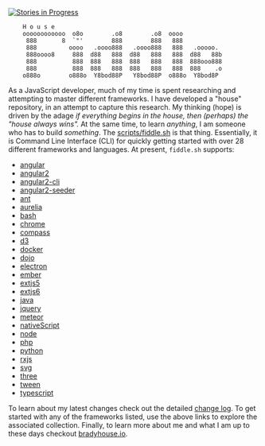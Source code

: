 [![Stories in Progress](https://badge.waffle.io/bradyhouse/house.png?label=in%20progress&title=Stories%20In%20Progress)](https://waffle.io/bradyhouse/house)

        H o u s e
        oooooooooooo  o8o        .o8        .o8  oooo
         888       8  `"'        888        888   888
         888         oooo   .oooo888   .oooo888   888   .ooooo.
         888oooo8     888  d88   888  d88   888   888  d88   88b
         888          888  888   888  888   888   888  888ooo888
         888          888  888   888  888   888   888  888    .o
        o888o        o888o  Y8bod88P   Y8bod88P  o888o  Y8bod8P


As a JavaScript developer, much of my time is spent researching and attempting to master different frameworks.
I have developed a "house" repository, in an attempt to capture this research. My thinking (hope) is driven by
the adage _if everything begins in the house, then (perhaps) the "house always wins"._ At the same time, to
learn _anything_, I am someone who has to build _something_.  The [scripts/fiddle.sh](scripts/fiddle.sh) is that thing.
Essentially, it is Command Line Interface (CLI) for quickly getting started with over 28 different frameworks and
languages.  At present, `fiddle.sh` supports:

*	[angular](fiddles/angular)
*	[angular2](fiddles/angular2)
*	[angular2-cli](fiddles/angular2-cli)
*	[angular2-seeder](fiddles/angular2-seeder)
*	[ant](fiddles/ant)
*	[aurelia](fiddles/aurelia)
*	[bash](fiddles/bash)
*	[chrome](fiddles/chrome)
*	[compass](fiddles/compass)
*	[d3](fiddles/d3)
*	[docker](fiddles/docker)
*	[dojo](fiddles/dojo)
*	[electron](fiddles/electron)
*	[ember](fiddles/ember)
*	[extjs5](fiddles/extjs5)
*	[extjs6](fiddles/extjs6)
*	[java](fiddles/java)
*	[jquery](fiddles/jquery)
*	[meteor](fiddles/meteor)
*	[nativeScript](fiddles/nativeScript)
*	[node](fiddles/node)
*	[php](fiddles/php)
*	[python](fiddles/python)
*	[rxjs](fiddles/rxjs)
*	[svg](fiddles/svg)
*	[three](fiddles/three)
*	[tween](fiddles/tween)
*	[typescript](fiddles/typescript)

To learn about my latest changes check out the detailed [change log](CHANGELOG.markdown).  To get started with
any of the frameworks listed, use the above links to explore the associated collection.  Finally, to learn more about 
me and what I am up to these days checkout [bradyhouse.io](http://bradyhouse.io).





